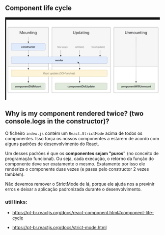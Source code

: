 ## Component life cycle

![img](react-component-life-cycle.png)

## Why is my component rendered twice? (two console.logs in the constructor)?


O ficheiro `index.js` contém um `React.StrictMode` acima de todos os componentes. Isso força os nossos componentes a estarem de acordo com alguns padrões de desenvolvimento do React.

Um desses padrões é que os **componentes sejam "puros"** (no conceito de programação funcional). Ou seja, cada execução, o retorno da função do componente deve ser exatamente o mesmo. Exatamente por isso ele renderiza o componente duas vezes (e passa pelo constructor 2 vezes também).

Não devemos remover o StrictMode de lá, porque ele ajuda nos a previnir erros e deixar a aplicação padronizada durante o desenvolvimento.


### util links:

- https://pt-br.reactjs.org/docs/react-component.html#component-life-cycle

- https://pt-br.reactjs.org/docs/strict-mode.html
